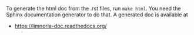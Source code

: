 To generate the html doc from the .rst files, run `make html`. 
You need the Sphinx documentation generator to do that.
A generated doc is available at

* https://limnoria-doc.readthedocs.org/ 
